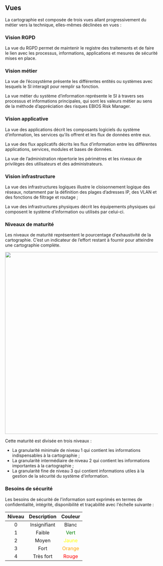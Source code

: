 ## Vues

La cartographie est composée de trois vues allant progressivement du métier vers la technique, elles-mêmes déclinées en vues :

### Vision RGPD

La vue du RGPD permet de maintenir le registre des traitements et de faire le lien avec les processus, informations, applications et mesures de sécurité mises en place. 

### Vision métier

La vue de l’écosystème présente les différentes entités ou systèmes avec lesquels le SI interagit pour remplir sa fonction.

La vue métier du système d’information représente le SI à travers ses processus et informations principales, qui sont les valeurs métier au sens de la méthode d’appréciation des risques EBIOS Risk Manager.

### Vision applicative

La vue des applications décrit les composants logiciels du système d’information, les services qu’ils offrent et les flux de données entre eux.

La vue des flux applicatifs décrits les flux d’information entre les différentes applications, services, modules et bases de données.

La vue de l’administration répertorie les périmètres et les niveaux de privilèges des utilisateurs et des administrateurs.


### Vision infrastructure

La vue des infrastructures logiques illustre le cloisonnement logique des réseaux, notamment par la définition des plages d’adresses IP, des VLAN et des fonctions de filtrage et routage ;

La vue des infrastructures physiques décrit les équipements physiques qui composent le système d’information ou utilisés par celui-ci.

### Niveaux de maturité

Les niveaux de maturité représentent le pourcentage d'exhaustivité de la cartographie. C’est un indicateur de l’effort restant à fournir pour atteindre une cartographie complète. 

[<img src="/mercator/images/maturity.png" width="600">](/mercator/images/maturity.png)

Cette maturité est divisée en trois niveaux :

* La granularité minimale de niveau 1 qui contient les informations indispensables à la cartographie ;
* La granularité intermédiaire de niveau 2 qui contient les informations importantes à la cartographie ;
* La granularité fine de niveau 3 qui contient informations utiles à la gestion de la sécurité du système d'information.

### Besoins de sécurité

Les besoins de sécurité de l'information sont exprimés en termes de confidentialité, intégrité, disponibilité et traçabilité avec l'échelle suivante :

| Niveau   |      Description      |  Couleur |
|:----------:|:-------------:|:------:|
| 0| Insignifiant | Blanc |
| 1 |    Faible   | <span style="color:green">Vert</span> |
| 2 | Moyen | <span style="color:yellow;">Jaune</span> |
| 3 | Fort | <span style="color:orange">Orange</span> |
| 4 | Très fort | <span style="color:red">Rouge</span> |
    



